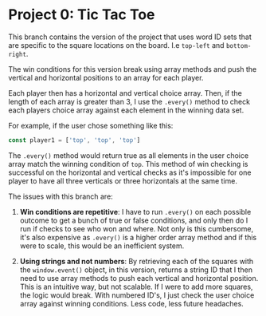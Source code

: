 # Project 0: Tic Tac Toe

This branch contains the version of the project that uses word ID sets that are specific to the square locations on the board. I.e `top-left` and `bottom-right`. 

The win conditions for this version break using array methods and push the vertical and horizontal positions to an array for each player.

Each player then has a horizontal and vertical choice array. Then, if the length of each array is greater than 3, I use the `.every()` method to check each players choice array against each element in the winning data set. 

For example, if the user chose something like this: 

```js 
const player1 = ['top', 'top', 'top']
```

The `.every()` method would return true as all elements in the user choice array match the winning condition of `top`. This method of win checking is successful on the horizontal and vertical checks as it's impossible for one player to have all three verticals or three horizontals at the same time.

The issues with this branch are: 

1. **Win conditions are repetitive**: I have to run `.every()` on each possible outcome to get a bunch of true or false conditions, and only then do I run if checks to see who won and where. Not only is this cumbersome, it's also expensive as `.every()` is a higher order array method and if this were to scale, this would be an inefficient system.

2. **Using strings and not numbers**: By retrieving each of the squares with the `window.event()` object, in this version, returns a string ID that I then need to use array methods to push each vertical and horizontal position. This is an intuitive way, but not scalable. If I were to add more squares, the logic would break. With numbered ID's, I just check the user choice array against winning conditions. Less code, less future headaches. 